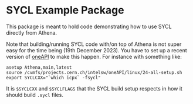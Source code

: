 # SYCL Example Package

This package is meant to hold code demonstrating how to use SYCL directly
from Athena.

Note that building/running SYCL code with/on top of Athena is not super
easy for the time being (19th December 2023). You have to set up a recent
version of [oneAPI](https://www.intel.com/content/www/us/en/developer/tools/oneapi/overview.html)
to make this happen. For instance with something like:

```
asetup Athena,main,latest
source /cvmfs/projects.cern.ch/intelsw/oneAPI/linux/24-all-setup.sh
export SYCLCXX="`which icpx` -fsycl"
```

It is `$SYCLCXX` and `$SYCLFLAGS` that the SYCL build setup respects in how
it should build `.sycl` files.
